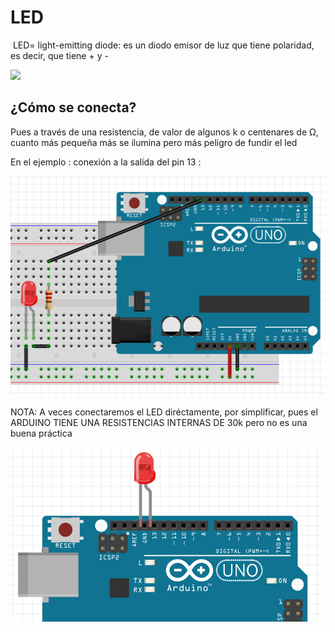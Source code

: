
# LED

 LED= light-emitting diode: es un diodo emisor de luz que tiene polaridad, es decir, que tiene + y -

![](https://catedu.github.io/programa-arduino-mediante-codigo/img/Captura_de_pantalla_2015-05-20_a_las_18.03.07.png)

## ¿Cómo se conecta?

Pues a través de una resistencia, de valor de algunos k o centenares de Ω, cuanto más pequeña más se ilumina pero más peligro de fundir el led

En el ejemplo : conexión a la salida del pin 13 :

<img src="img/conexionLED.png" width="515" height="352" />

NOTA: A veces conectaremos el LED diréctamente, por simplificar, pues el ARDUINO TIENE UNA RESISTENCIAS INTERNAS DE 30k pero no es una buena práctica

<img src="img/ledirecto.png" width="496" height="279" />
